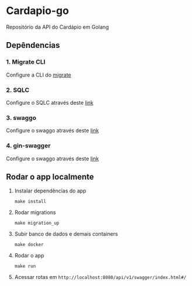 # Cardapio-go
Repositório da API do Cardápio em Golang


## Depêndencias
### 1. Migrate CLI
Configure a CLI do [migrate](https://github.com/golang-migrate/migrate/tree/v4.16.2/cmd/migrate) 

### 2. SQLC
Configure o SQLC através deste [link](https://docs.sqlc.dev/en/stable/overview/install.html)

### 3. swaggo
Configure o swaggo através deste [link](https://github.com/swaggo/swag)

### 4. gin-swagger
Configure o swaggo através deste [link](https://github.com/swaggo/gin-swagger)


## Rodar o app localmente

1. Instalar dependências do app
    ```
    make install
    ```

2. Rodar migrations
    ```
    make migration_up
    ```
3. Subir banco de dados e demais containers
    ```
    make docker
    ```
4. Rodar o app
    ```
    make run
    ```
5. Acessar rotas em  ```http://localhost:8080/api/v1/swagger/index.html#/```
